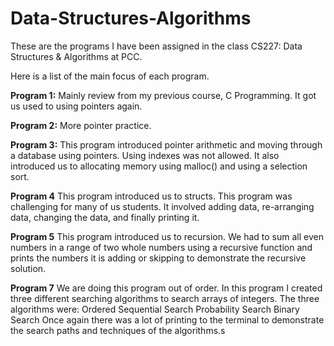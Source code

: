 # Data-Structures-Algorithms

These are the programs I have been assigned in the class CS227:
Data Structures & Algorithms at PCC.

Here is a list of the main focus of each program.

**Program 1:**
Mainly review from my previous course, C Programming. It got
us used to using pointers again.

**Program 2:**
More pointer practice.

**Program 3:**
This program introduced pointer arithmetic and moving through a
database using pointers. Using indexes was not allowed. It also
introduced us to allocating memory using malloc() and using a 
selection sort.

**Program 4**
This program introduced us to structs. This program was challenging
for many of us students. It involved adding data, re-arranging data,
changing the data, and finally printing it.

**Program 5**
This program introduced us to recursion. We had to sum all even numbers
in a range of two whole numbers using a recursive function and prints
the numbers it is adding or skipping to demonstrate the recursive
solution.

**Program 7**
We are doing this program out of order. In this program I created
three different searching algorithms to search arrays of integers.
The three algorithms were:
   Ordered Sequential Search
   Probability Search
   Binary Search
Once again there was a lot of printing to the terminal to demonstrate
the search paths and techniques of the algorithms.s